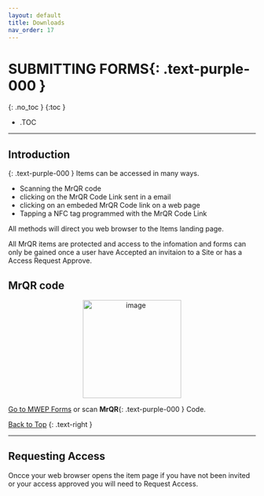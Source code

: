 ```yaml
---
layout: default
title: Downloads
nav_order: 17
---
```


<html>
<head>
<style>
.button {
  padding: 5px 12px;
  text-align: center;
  text-decoration: none;
  display: inline-block;
  font-size: 9px;
  margin: 4px 2px;
  cursor: pointer; }
.button1 {background-color: #555555;} /* Black */
.button2 {background-color: white;}
.button1 {color: white;}
.button2 {color: grey;}
.button1 {border: none;}
.button2 {border: 1px solid grey}
.button1 {border-radius: 5px;}
.button2 {border-radius: 5px;}
</style>
</head>
</html>

# **SUBMITTING FORMS**{: .text-purple-000 }
{: .no_toc }
{:toc }
- .TOC

___
## Introduction
{: .text-purple-000 }
Items can be accessed in many ways.
* Scanning the MrQR code
* clicking on the MrQR Code Link sent in a email
* clicking on an embeded MrQR Code link on a web page
* Tapping a NFC tag programmed with the MrQR Code Link

All methods will direct you web browser to the Items landing page.

All MrQR items are protected and access to the infomation and forms can only be gained once a user have Accepted an invitaion to a Site or has a Access Request Approve.

## MrQR code

<div style="text-align: center;"> 
<img width="200" alt="image" src="https://docs.mrqr.me/assets/images/Forms/stickers/mrqr-sticker-MWEP.png">
</div>

[Go to MWEP Forms](https://mrqr.me/gidBoo/) or scan **MrQR**{: .text-purple-000 } Code.

[Back to Top](https://docs.mrqr.me/FormBuilder/SampleForms/)
{: .text-right }
___
## Requesting Access

Oncce your web browser opens the item page if you have not been invited or your access approved you will need to Request Access.

